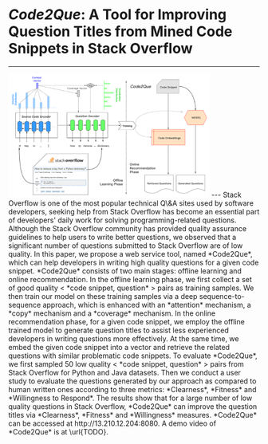 # *Code2Que*: A Tool for Improving Question Titles from Mined Code Snippets in Stack Overflow
***
<img src="./Workflow.png" width="80%">
---
Stack Overflow is one of the most popular technical Q\&A sites used by software developers, seeking help from Stack Overflow has become an essential part of developers' daily work for solving programming-related questions.
Although the Stack Overflow community has provided quality assurance guidelines to help users to write better questions, we observed that a significant number of questions submitted to Stack Overflow are of low quality. In this paper, we propose a web service tool, named *Code2Que*, which can help developers in writing high quality questions for a given code snippet. 
*Code2Que* consists of two main stages: offline learning and online recommendation. In the offline learning phase, we first collect a set of good quality &lt; *code snippet, question* &gt; pairs as training samples. We then train our model on these training samples via a deep sequence-to-sequence approach, which is enhanced with an *attention* mechanism, a *copy* mechanism and a *coverage* mechanism. In the online recommendation phase, for a given code snippet, we employ the offline trained model to generate question titles to assist less experienced developers in writing questions more effectively. At the same time, we embed the given code snippet into a vector and retrieve the related questions with similar problematic code snippets. To evaluate *Code2Que*, we first sampled 50 low quality &lt; *code snippet, question* &gt; pairs from Stack Overflow for Python and Java datasets. Then we conduct a user study to evaluate the questions generated by our approach as compared to human written ones according to three metrics: *Clearness*, *Fitness* and *Willingness to Respond*. The results show that for a large number of low quality questions in Stack Overflow, *Code2Que* can improve the question titles via *Clearness*, *Fitness* and *Willingness* measures. *Code2Que* can be accessed at http://13.210.12.204:8080. A demo video of *Code2Que* is at \url{TODO}.  




